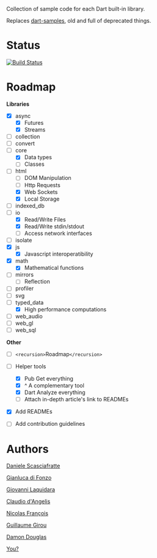 Collection of sample code for each Dart built-in library.

Replaces [dart-samples](https://github.com/claudiodangelis/dart-samples), old and full of deprecated things.

# Status

[![Build Status](https://drone.io/github.com/dartlang-italia/dart-libraries-samples/status.png)](https://drone.io/github.com/dartlang-italia/dart-libraries-samples/latest)

# Roadmap

**Libraries**

- [x] async
    - [x] Futures
    - [x] Streams
- [ ] collection
- [ ] convert
- [ ] core
    - [x] Data types
    - [ ] Classes
- [ ] html
    - [ ] DOM Manipulation
    - [ ] Http Requests
    - [x] Web Sockets
    - [x] Local Storage
- [ ] indexed\_db
- [ ] io
    - [x] Read/Write Files
    - [x] Read/Write stdin/stdout
    - [ ] Access network interfaces
- [ ] isolate
- [x] js
    - [x] Javascript interoperatibility
- [x] math
    - [x] Mathematical functions
- [ ] mirrors
    - [ ] Reflection
- [ ] profiler
- [ ] svg
- [ ] typed\_data
    - [x] High performance computations
- [ ] web\_audio
- [ ] web\_gl
- [ ] web\_sql

**Other**

- [ ] `<recursion>`Roadmap`</recursion>`
- [ ] Helper tools
    - [x] Pub Get everything
    - [x] ^ A complementary tool
    - [x] Dart Analyze everything
    - [ ] Attach in-depth article's link to READMEs
- [x] Add READMEs
- [ ] Add contribution guidelines



# Authors

[Daniele Scasciafratte](https://plus.google.com/+DanieleScasciafratteMte90Net)

[Gianluca di Fonzo](https://plus.google.com/111519599692726817569)

[Giovanni Laquidara](https://plus.google.com/+giovannilaquidara)

[Claudio d'Angelis](https://plus.google.com/+claudiodangelis)  

[Nicolas François](https://plus.google.com/106226789128312528511)

[Guillaume Girou](https://plus.google.com/115049522200141162219)

[Damon Douglas](https://plus.google.com/+DamonDouglas)

[You?](https://github.com/dartlang-italia/dart-libraries-samples/fork)
